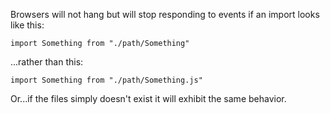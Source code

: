 Browsers will not hang but will stop responding to events if an import looks like this:

```import Something from "./path/Something"```

...rather than this:

```import Something from "./path/Something.js"```


Or...if the files simply doesn't exist it will exhibit the same behavior.
